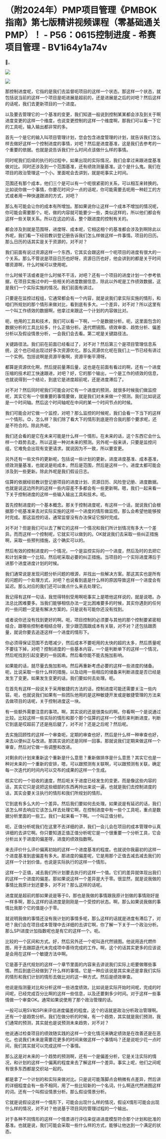 # （附2024年）PMP项目管理《PMBOK指南》第七版精讲视频课程（零基础通关PMP）！ - P56：0615控制进度 - 希赛项目管理 - BV1i64y1a74v

🎼。

![](img/caf92fdcb306962432835ec81e43675d_1.png)

![](img/caf92fdcb306962432835ec81e43675d_2.png)

那控制进度呢，它指的是我们去监督呃项目的这样一个状态。那这样一个状态，就包括说当前的这样一个项目是呃进展是超前的，还是进展是之后的对吧？然后这样的话呢，我们去更新项目的一个进度。

以及要去管理它的一个基准的变更，我们知道一般说到控制某某都会涉及到关于啊进度变更的这样一个维度，也说变更控制的这样一个维度啊，那我们可以看一下它的工具呃，输入输出都非常的多。

首先一个是它的输入叫项目管理计划，您会包含进度管理的计划，就告诉我们怎么样去做好这样一个控制进度的事情，对吧？然后是进度基准，这是我们去参考的一个重要的依据。也就是说告诉我们什么时间点该做什么样的事情。

同时呢我们后续的执行的过程中，如果出现的实际情况，我们会拿过来跟进度基准做对比。同时还涉及到一个范围基准，还有绩效测量基准。这个是什么鬼。我们在项目的政治管理这一个小。里面呢会去讲到，就是呃事实上时间。

范围还有那个成本，他们三个是可以有一个呃很紧密的关系，可以相互来转换的。比如说你做一个事情，你要花时间少一点的话呢，你可能需要去呃用一种赶工的方式或者用一种快速跟进的方式，对吧？

那么有可能会让你的成本有所增加。那如果说你让这样一个成本不增加的情况呢，你可能会需要那个。呃，做的内容就可能要少一些，类似这样的，所以他们都会有这样一些关联关系。所以在这边的话，整个跟进度的控制有关的。

都会涉及到就是范围呀，进度呀、成本呢，它相这相个的基准都会涉及到啊除此以外呢，我们看一下经验教训登记册告诉我们怎么样做这样一件事情。项目的日历。那么日历的话其实是关于资源的，对不对？

我们前面有说过资源这样一个东西，它其实会跟这样一个呃项目的进度有很大的一个关系。那么不管说是项目日历也好呀，资源日历也好，他会讲到的都是关于时间哪资源啊，什么时候可以使用呢。

什么时候干活或者是什么时候不干活，对吧？还有一个项目的进度计划一个参考依据，在项目实施过中的一些相关的进度数据信息，除此以外呢是工作绩效数据，这是我们一个实际实施的情况。我们前面有讲过。

只要是在监控过程组，它通常都会有一个内容，就是说我们拿实际实施的情形，和咱们所规划的那个情形来做对比，看到底有多大。一个差异，对不对？所以这里有一个叫工作绩效的数据啊，他拿过来跟这一个计划的内容做比对。

呃，他用的工具和技术，我们可以看一下啊，一个是数据分析。呃，这里面包含的数据分析的工具比较多，什么正值分析。迭代燃镜图。绩效审查、趋势分析、偏差分析以及假设情景分析，一会我们会去看。第二呢是关键路径法。

关键路径法。我们前在前面已经看过了，对不对？然后第三个是项目管理信息系统，这个也已经出现过好多次资源优化。那么资源优化呢在我们上一节已经有讲过一个实例。包括说啊是资源平衡啊，资源平衡平滑呀。

都算是资源优化啊，然后提前量滞后量，这也是在前面有看过的啊，还有一个进度压缩的技术赶工快速跟进，对吧？好，它的那个输出，一个是工作的绩效的信息，也就说得到一个结论，到底它是进度超前呢，还是进度滞后了。

对不对？然后同时呢我们可能会对它有一个进度的预测，就很多时候我们做监控呢，其实它有一个很重要的事情要做，就是我们对未来做一个预测。我们比如说这是一个时间轴。然后这个时间轴呢在中间的某一个时间节点的时候。

我们可能会对它做一个监控，对吧？那么监控的时候呢，我们会看一下当下的这样一个情形。😊，怎么样？我们除了看大下的情形到底是符合我的那个要求呢，还是不符合的。除此外呢。

我们还会看的是它在未来可能是什么样一个情形。在未来的话，这个东西它会什么样一个趋势去走。所以这是一种对未来的预测。另外呢一般来讲，只要是监控问组，它难免会出现有变更请求。就说因为不一致，所以要变更。

另外还有一些文件的更新呢，包括说一些计划的更新，进度进度基准、成本基准，绩效测量基准，也就说是呃成本，然后是范围，然后是这样一个。进度太都可能会涉及到一些更新。除此外呢是我们假设日志。

估算的依据经验教训登记册项目的进度计划、资源日历、风险登记册、进度数据。也就是说这边所列的这样一些内容差不多都会有一些更新啊。嗯，我们一起来看一下关于控制进度的这样一些输入输出工具和技术。呃。

首先控制进度的一个基本概念。那关于控制进度呢，有这样一个话，就说我们会根据那个呃基准来去对实际实施的这样一个进度的情形做监控。那么会希望他能够按时完成。那这监控的话，通常监督没有办法保证它按时完成。

对不对？但是我们可以去了解它的这样一个情况和我们所计划情况有多大一个差异。而而这样一个控制呢，它就实可以做到的。OK就说我们去采取一些纠正措施啊，采取一些预判措施，这个确实可以的。

然后有效的控制进度的一个情况，一个是监控实际的一个进度，然后及时的去把它和计划来做一个比较。然后呢采取必要的纠正措施。当项目的一个实际进度滞后于进那个进度进度计划的时候。

我们通常说是发现问题分析问题的根源，并找出一些解决方案。那这其实也是所有的问题的一个处理方式，对吧？也说看到底是什么样的原因导致这样一个进度会有延迟。那么对应的我们还可以做点什么来去处理它。

我记得有这样一句话，我觉得特别受用啊呃事实上是嗯他这样说的，就是说嗯。办法总比困难要多。当我们能够相信办法一定比困难要多的时候，其实你遇到的任何的一些问题一定是有解决方案的。只是说有可能你还没有找到。

或者说你还没有找到更好的啊。呃，项目控制的必须要与其他的那个控制要紧密相结合，跟哪些控制者相结合呀，至少跟范围跟成本有关联，对不对？还包括跟质量，就说你要去追逐这样一个进度的情形下。

你必须得保证范围不去嗯减少，然后成本不要呃用的太快的超的太多，然后质量呢不要往下掉，对吧？控制进度的一些基本内容，一个是判断单下的这样一个情况，然后呢找到引起变更的一些因素。然后看你能不能去施加影响。

如果能的话，就尽量去施加影响。然后再重新考虑必要的这样一些进度的储备。呃，比说采取一些什么样的措施，以及动用一些相应的储备来判断进度是否已经是发生了变更。如果发生变更的话，我们要如何去处理。呃。

在首先有这样一段说关于采用敏捷的方法的话，控制进度可能还需要关注一些内容。呃，也就说我们如果有一些团队他用的是这种敏捷开发或是敏捷管理的方法来去做项目的话呢，关于控制进度这一块。

有一些额外需要注意的事项。啊，其实说的还是很类似的啊。你看啊一个是说通过比较。比较这样一些实际的情形和那个那个估算的这样一个情形来判断进度，判断它到底是哎超前了还是拖后腿了，对不对？还是之后呢？然后呢。

去实施回顾性的这样一个审查呃，定期的审查也好，然后是什么样一种审查也好，来去以便纠正与改进。那其实说的还是同样一回事。那就说我们定期来做这样一个审查，然后对它做一些调整和改进。

对剩余的计划来重新这个重新是什么意思？重新做排序是什么意思？其实它也是一种对未来的一个重新的安排，嗯，可以跟预测有关联啊，可以跟预测有关联，确定每一次迭代的时间内可以交布的成果的这样一个生成。

核实它的一个验收的速度，然后呃关于进度已经发生的变更。而是像这些内容的话，其实它只是说把这些细部的东西再拎出来说一遍，也就是我们去控制进度的话，其实会要关注执行的情形和我们所规划的情形。

它到底有多么大的一个差异。然后我们要如何去处理。如果说是有延迟的话，我们该怎么样去响应它该怎么样去处理它啊，在控制进度中有一些个工具呃，重点是数据分析里面的一些工。我们一起来看一下啊。一个叫正值分析。

呃，正值分析呢我们在这里不去详细的讲，我们一会儿会在项目的成本管理中认真详细的去讲它啊。你只要知道正值正值分析呢它是一个很重要一个分析工具，它会分析出关于进度的偏差呀，进度的绩效指数啊。

来去评价什么评价偏离初始的这样一个进度基准的程度。也就说你我最初的这样一个进度基准到底偏差有多大。那进度的偏差呢，它是用那个正值去减去减去我们的这样一个计划价值，也说是实际执行的这样一个情形。

这样一个正值，减去我们所计划要去执行的这样一个值。它们的差异就体现出我们的这样一个进度的偏差。那如果说这样一个差异是大于零。很显然，就是说我做的事情比我原计划还要多，对不对？那么这样的话呢。

进度就是超前的那如果说是等于0，那也是我做的事情跟我原计划做的事情刚好是一样多啊，那么这样的话进度是刚刚是一个受控的状态。啊，那么如果说我做的事情比我那个它的值是小于零。

就说明我做的事情还没有我计划的事情多呢，那么这样的话就是进度有滞后了，对吧？我们会在项目成本管理中去详细的去讲它啊，你了解一下关于一个政治分析。那么SPI进度计加指数呢也是有它的这样一个。呃。

比较的一个区间和方式。好，然后另外还一个呢叫迭代然镜图。他说用迭代燃件图，用于去跟踪迭代未完成项中善待完成的工作。啊，这个的话其实更多的应该说是会用在这样一个敏捷方法中啊。

它是基于迭代规划的这样一个章节里面的内容来去讲说我们实际上呃要做哪些事情。然后到底已经做到了什么样的事情。它是一种应该说是其实来还是拿我们实际的情形和我们计划的情形去做比对的这一种方式。然后是绩效审查。

他说是指测量对比和分析这样一些进度绩效。比如说是实际开始时间呢，完成的时间呢，已经完成百分比啊的这样一些信息，以及还要剩多少时间。对于这样一些事情做一个审查OK。通常如果说使用了那个政治管理的话。

一般可以用SV和SPI来评估进度偏差的程度。这个的话就是政治分析政治管理啊。还有一个是趋势分析。我们在做分析的时候，有一个趋势，其实就是我们预测，我们通常的预测，其实就也是说预测未来趋势，对不对？

他说通过检查项目的绩效随实践的这样一个变化情况来确定绩效是在改善还是在恶化。也说我们未来是需要花更多的时间来做这样一个事情吗？还是说呃少花一点时间，我们其实就可以完成这样一个事情。

那么这是对未来的一个趋势的预测啊，还有一个是偏差分析，它是关注实际的情况，和计划的这样一个偏离的程度来去了解这样一个差异。事实上呢，他们之间呢有很多东西都是交织站一起的。

都是拿了一个计划的和实际来做对比。只是说可能落脚点会稍微有点差异，然后讲的详细程度会有一些不相同，用了一些比较新的一个名词，什么啊迭代然进图这样的词。还有一个叫假设情景分析。那么假设情景分析。

它就是说假设这样一个情形下，可能会出现什么样的情况，假设X情形可能会出现什么样的情况，对不对？他说基于项目风险管理过程的一个输出。

对于各种不同情形的这样一个情景进行评估来促进进度模型符合那个计划和批准的基准。也就是说，我们可能会采取一些什么样的方式，能够让他达到一个满足的状态。

